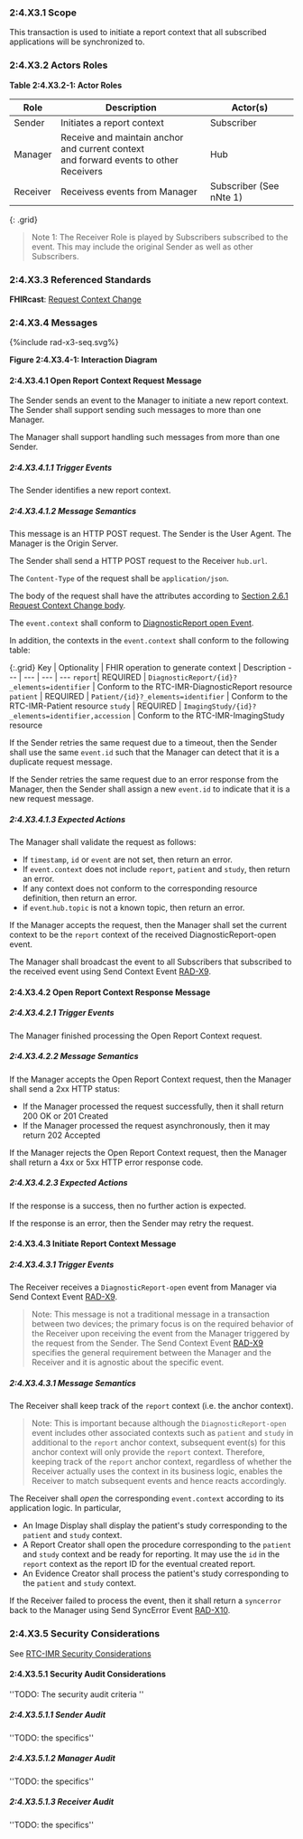 ### 2:4.X3.1 Scope

This transaction is used to initiate a report context that all subscribed applications will be synchronized to.

### 2:4.X3.2 Actors Roles

**Table 2:4.X3.2-1: Actor Roles**

| Role | Description | Actor(s) |
|------|-------------|----------|
| Sender | Initiates a report context | Subscriber |
| Manager | Receive and maintain anchor and current context<br>and forward events to other Receivers | Hub |
| Receiver | Receivess events from Manager | Subscriber (See nNte 1) |
{: .grid}

> Note 1: The Receiver Role is played by Subscribers subscribed to the event. This may include the original Sender as well as other Subscribers.

### 2:4.X3.3 Referenced Standards

**FHIRcast**: [Request Context Change](https://build.fhir.org/ig/HL7/fhircast-docs/2-6-RequestContextChange.html#request-context-change)

### 2:4.X3.4 Messages

<div>
{%include rad-x3-seq.svg%}
</div>

<div style="clear: left"/>

**Figure 2:4.X3.4-1: Interaction Diagram**

#### 2:4.X3.4.1 Open Report Context Request Message
The Sender sends an event to the Manager to initiate a new report context. The Sender shall support sending such messages to more than one Manager.

The Manager shall support handling such messages from more than one Sender. 

##### 2:4.X3.4.1.1 Trigger Events

The Sender identifies a new report context.

##### 2:4.X3.4.1.2 Message Semantics

This message is an HTTP POST request. The Sender is the User Agent. The Manager is the Origin Server.

The Sender shall send a HTTP POST request to the Receiver `hub.url`.

The `Content-Type` of the request shall be `application/json`.

The body of the request shall have the attributes according to [Section 2.6.1 Request Context Change body](https://build.fhir.org/ig/HL7/fhircast-docs/2-6-RequestContextChange.html#request-context-change-body).

The `event.context` shall conform to [DiagnosticReport open Event](https://build.fhir.org/ig/HL7/fhircast-docs/3-6-1-diagnosticreport-open.html).

In addition, the contexts in the `event.context` shall conform to the following table:

{:.grid}
Key | Optionality | FHIR operation to generate context | Description
--- | --- | --- | ---
`report`| REQUIRED | `DiagnosticReport/{id}?_elements=identifier` | Conform to the RTC-IMR-DiagnosticReport resource
`patient` | REQUIRED | `Patient/{id}?_elements=identifier` | Conform to the RTC-IMR-Patient resource
`study` | REQUIRED | `ImagingStudy/{id}?_elements=identifier,accession` | Conform to the RTC-IMR-ImagingStudy resource

If the Sender retries the same request due to a timeout, then the Sender shall use the same `event.id` such that the Manager can detect that it is a duplicate request message.

If the Sender retries the same request due to an error response from the Manager, then the Sender shall assign a new `event.id` to indicate that it is a new request message.

##### 2:4.X3.4.1.3 Expected Actions

The Manager shall validate the request as follows:

* If `timestamp`, `id` or `event` are not set, then return an error.
* If `event.context` does not include `report`, `patient` and `study`, then return an error.
* If any context does not conform to the corresponding resource definition, then return an error.
* if `event`.`hub.topic` is not a known topic, then return an error.

If the Manager accepts the request, then the Manager shall set the current context to be the `report` context of the received DiagnosticReport-open event.

The Manager shall broadcast the event to all Subscribers that subscribed to the received event using Send Context Event [RAD-X9](rad-x9.html).

#### 2:4.X3.4.2 Open Report Context Response Message

##### 2:4.X3.4.2.1 Trigger Events

The Manager finished processing the Open Report Context request.

##### 2:4.X3.4.2.2 Message Semantics

If the Manager accepts the Open Report Context request, then the Manager shall send a 2xx HTTP status:

* If the Manager processed the request successfully, then it shall return 200 OK or 201 Created
* If the Manager processed the request asynchronously, then it may return 202 Accepted

If the Manager rejects the Open Report Context request, then the Manager shall return a 4xx or 5xx HTTP error response code.

##### 2:4.X3.4.2.3 Expected Actions

If the response is a success, then no further action is expected.

If the response is an error, then the Sender may retry the request.

#### 2:4.X3.4.3 Initiate Report Context Message

##### 2:4.X3.4.3.1 Trigger Events

The Receiver receives a `DiagnosticReport-open` event from Manager via Send Context Event [RAD-X9](rad-x9.html).

> Note: This message is not a traditional message in a transaction between two devices; the primary focus is on the required behavior of the Receiver upon receiving the event from the Manager triggered by the request from the Sender. The Send Context Event [RAD-X9](rad-x9.html) specifies the general requirement between the Manager and the Receiver and it is agnostic about the specific event.

##### 2:4.X3.4.3.1 Message Semantics

The Receiver shall keep track of the `report` context (i.e. the anchor context).

> Note: This is important because although the `DiagnosticReport-open` event includes other associated contexts such as `patient` and `study` in additional to the `report` anchor context, subsequent event(s) for this anchor context will only provide the `report` context. Therefore, keeping track of the `report` anchor context, regardless of whether the Receiver actually uses the context in its business logic, enables the Receiver to match subsequent events and hence reacts accordingly. 

The Receiver shall *open* the corresponding `event.context` according to its application logic. In particular,
- An Image Display shall display the patient's study corresponding to the `patient` and `study` context.
- A Report Creator shall open the procedure corresponding to the `patient` and `study` context and be ready for reporting. It may use the `id` in the `report` context as the report ID for the eventual created report.
- An Evidence Creator shall process the patient's study corresponding to the `patient` and `study` context.

If the Receiver failed to process the event, then it shall return a `syncerror` back to the Manager using Send SyncError Event [RAD-X10](rad-10.html).

### 2:4.X3.5 Security Considerations

See [RTC-IMR Security Considerations](volume-1.html#1xx5-rtc-imr-security-considerations)

#### 2:4.X3.5.1 Security Audit Considerations

''TODO: The security audit criteria ''

##### 2:4.X3.5.1.1 Sender Audit 

''TODO: the specifics''

##### 2:4.X3.5.1.2 Manager Audit 

''TODO: the specifics''

##### 2:4.X3.5.1.3 Receiver Audit 

''TODO: the specifics''
